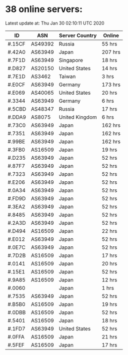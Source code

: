# 38 online servers:

Latest update at: Thu Jan 30 02:10:11 UTC 2020

| ID | ASN | Server Country | Online |
| -- | --- | -------------- | ------ |
| #.15CF | AS49392 | Russia | 55 hrs |
| #.42A0 | AS63949 | Japan | 207 hrs |
| #.7F1D | AS63949 | Singapore | 18 hrs |
| #.D827 | AS20150 | United States | 14 hrs |
| #.7E1D | AS3462 | Taiwan | 3 hrs |
| #.E0CF | AS63949 | Germany | 173 hrs |
| #.E069 | AS40065 | United States | 20 hrs |
| #.3344 | AS63949 | Germany | 6 hrs |
| #.5CBD | AS48347 | Russia | 17 hrs |
| #.DDA9 | AS8075 | United Kingdom | 6 hrs |
| #.73C0 | AS63949 | Japan | 162 hrs |
| #.7351 | AS63949 | Japan | 162 hrs |
| #.99BE | AS63949 | Japan | 162 hrs |
| #.3FB0 | AS16509 | Japan | 19 hrs |
| #.D235 | AS63949 | Japan | 52 hrs |
| #.87F7 | AS63949 | Japan | 52 hrs |
| #.7323 | AS63949 | Japan | 52 hrs |
| #.E206 | AS63949 | Japan | 52 hrs |
| #.0A34 | AS63949 | Japan | 52 hrs |
| #.FD9D | AS63949 | Japan | 52 hrs |
| #.3EA2 | AS63949 | Japan | 52 hrs |
| #.8485 | AS63949 | Japan | 52 hrs |
| #.2A3D | AS63949 | Japan | 52 hrs |
| #.D494 | AS16509 | Japan | 22 hrs |
| #.E012 | AS63949 | Japan | 52 hrs |
| #.0E7C | AS63949 | Japan | 52 hrs |
| #.7D2B | AS16509 | Japan | 17 hrs |
| #.0141 | AS16509 | Japan | 20 hrs |
| #.15E1 | AS16509 | Japan | 52 hrs |
| #.9A85 | AS16509 | Japan | 12 hrs |
| #.0060 |  | Japan | 1 hrs |
| #.7535 | AS63949 | Japan | 52 hrs |
| #.B5B0 | AS16509 | Japan | 19 hrs |
| #.0DBB | AS16509 | Japan | 52 hrs |
| #.5401 | AS16509 | Japan | 18 hrs |
| #.1FD7 | AS63949 | United States | 52 hrs |
| #.0FFA | AS16509 | Japan | 21 hrs |
| #.5FEF | AS16509 | Japan | 17 hrs |

